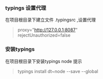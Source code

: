 

### typings 设置代理

在项目根目录下建立文件 .typingsrc ,设置代理
>proxy="http://127.0.0.1:8087"     
rejectUnauthorized=false

### 安装typings

在项目根目录下安装typings node 提示
>typings install dt~node --save --global

